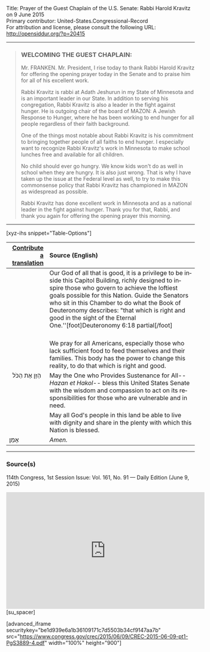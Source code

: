 <html>
<head></head>
<body>
Title: Prayer of the Guest Chaplain of the U.S. Senate: Rabbi Harold Kravitz on 9 June 2015<br />
Primary contributor: United-States.Congressional-Record<br />
For attribution and license, please consult the following URL: <a href="http://opensiddur.org/?p=20415">http://opensiddur.org/?p=20415</a>
<p />
<hr />

<blockquote>
<h3>WELCOMING THE GUEST CHAPLAIN:</h3>
Mr. FRANKEN. Mr. President, I rise today to thank Rabbi Harold Kravitz for offering the opening prayer today in the Senate and to praise him for all of his excellent work.

Rabbi Kravitz is rabbi at Adath Jeshurun in my State of Minnesota and is an important leader in our State. In addition to serving his congregation, Rabbi Kravitz is also a leader in the fight against hunger. He is outgoing chair of the board of MAZON: A Jewish Response to Hunger, where he has been working to end hunger for all people regardless of their faith background.

One of the things most notable about Rabbi Kravitz is his commitment to bringing together people of all faiths to end hunger. I especially want to recognize Rabbi Kravitz's work in Minnesota to make school lunches free and available for all children.

No child should ever go hungry. We know kids won't do as well in school when they are hungry. It is also just wrong. That is why I have taken up the issue at the Federal level as well, to try to make this commonsense policy that Rabbi Kravitz has championed in MAZON as widespread as possible.

Rabbi Kravitz has done excellent work in Minnesota and as a national leader in the fight against hunger. Thank you for that, Rabbi, and thank you again for offering the opening prayer this morning.
</blockquote>

<hr />

[xyz-ihs snippet="Table-Options"]<table style="margin-left: auto; margin-right: auto;" class="draggable">
<thead><tr><th id="x" style="text-align: right;"><a href="/translate/" target="_blank" rel="noopener">Contribute a translation</a></th><th style="text-align: left;">Source (English)</th></tr></thead>
<tbody>
<tr><td style="vertical-align:top;">
<div class="liturgy" lang="he">

</span></div></td>
 
<td style="vertical-align:top;">
<div class="english" lang="en">
Our God of all that is good, 
it is a privilege to be inside this Capitol Building, 
richly designed to inspire those who govern 
to achieve the loftiest goals possible for this Nation.
Guide the Senators who sit in this Chamber 
to do what the Book of Deuteronomy describes: 
"that which is right and good in the sight of the Eternal One.''[foot]Deuteronomy 6:18 partial[/foot]
</div></td></tr>


<tr><td style="vertical-align:top;">
<div class="liturgy" lang="he">

</span></div></td>
 
<td style="vertical-align:top;">
<div class="english" lang="en">

</div></td></tr>


<tr><td style="vertical-align:top;">
<div class="liturgy" lang="he">

</span></div></td>
 
<td style="vertical-align:top;">
<div class="english" lang="en">
We pray for all Americans, 
especially those who lack sufficient food 
to feed themselves and their families. 
This body has the power to change this reality, 
to do that which is right and good.
</div></td></tr>


<tr><td style="vertical-align:top;">
<div class="liturgy" lang="he">
&nbsp;
הַזָּן אֶת הַכֹּל
</span></div></td>
 
<td style="vertical-align:top;">
<div class="english" lang="en">
May the One who Provides Sustenance for All--
<em>Hazan et Hakol</em>--
bless this United States Senate 
with the wisdom and compassion 
to act on its responsibilities 
for those who are vulnerable and in need.
</div></td></tr>


<tr><td style="vertical-align:top;">
<div class="liturgy" lang="he">

</span></div></td>
 
<td style="vertical-align:top;">
<div class="english" lang="en">
May all God's people in this land be able 
to live with dignity 
and share in the plenty 
with which this Nation is blessed.
</div></td></tr>


<tr><td style="vertical-align:top;">
<div class="liturgy" lang="he">
אָמֵן׃
</span></div></td>
 
<td style="vertical-align:top;">
<div class="english" lang="en">
<em>Amen.</em>
</div></td></tr>
</tbody></table>

<hr />

<h3>Source(s)</h3>

114th Congress, 1st Session
Issue: Vol. 161, No. 91 — Daily Edition (June 9, 2015)

<iframe width=530 height=312 src='https://www.c-span.org/video/standalone/?c4540400/rabbi-harold-kravitz-adath-jeshurun-congregation-minnetonka-mn' allowfullscreen='allowfullscreen' frameborder=0></iframe>[su_spacer]

[advanced_iframe securitykey="be1d939e6a1b36109171c7d5503b34cf9147aa7b" src="https://www.congress.gov/crec/2015/06/09/CREC-2015-06-09-pt1-PgS3889-4.pdf" width="100%" height="900"]
</body>
</html>
